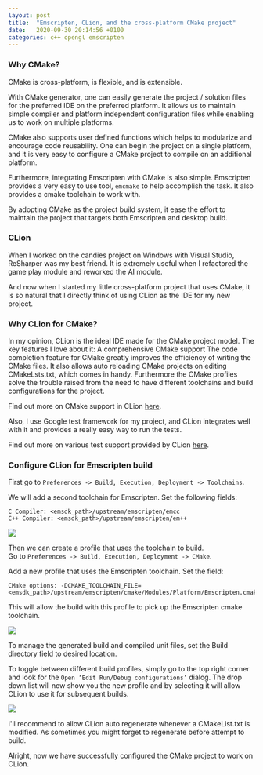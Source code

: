 ```yaml
---
layout: post
title:  "Emscripten, CLion, and the cross-platform CMake project"
date:   2020-09-30 20:14:56 +0100
categories: c++ opengl emscripten
---
```



### Why CMake?

CMake is cross-platform, is flexible, and is extensible.

With CMake generator, one can easily generate the project / solution files for the preferred IDE on the preferred platform. It allows us to maintain simple compiler and platform independent configuration files while enabling us to work on multiple platforms.

CMake also supports user defined functions which helps to modularize and encourage code reusability. One can begin the project on a single platform, and it is very easy to configure a CMake project to compile on an additional platform.

Furthermore, integrating Emscripten with CMake is also simple. Emscripten provides a very easy to use tool, `emcmake` to help accomplish the task. It also provides a cmake toolchain to work with.

By adopting CMake as the project build system, it ease the effort to maintain the project that targets both Emscripten and desktop build.

### CLion

When I worked on the candies project on Windows with Visual Studio, ReSharper was my best friend. It is extremely useful when I refactored the game play module and reworked the AI module.

And now when I started my little cross-platform project that uses CMake, it is so natural that I directly think of using CLion as the IDE for my new project. 

### Why CLion for CMake?

In my opinion, CLion is the ideal IDE made for the CMake project model. The key features I love about it:
A comprehensive CMake support
The code completion feature for CMake greatly improves the efficiency of writing the CMake files. It also allows auto reloading CMake projects on editing CMakeLsts.txt, which comes in handy. Furthermore the CMake profiles solve the trouble raised from the need to have different toolchains and build configurations for the project.

Find out more on CMake support in CLion [here](https://www.jetbrains.com/clion/features/cmake-support.html).

Also, I use Google test framework for my project, and CLion integrates well with it and provides a really easy way to run the tests.

Find out more on various test support provided by CLion [here](https://www.jetbrains.com/clion/features/unit-testing.html).

### Configure CLion for Emscripten build

First go to `Preferences -> Build, Execution, Deployment -> Toolchains`.

We will add a second toolchain for Emscripten. Set the following fields:

```
C Compiler: <emsdk_path>/upstream/emscripten/emcc
C++ Compiler: <emsdk_path>/upstream/emscripten/em++
```

![](/assets/emgl/02/toolchain.png)

Then we can create a profile that uses the toolchain to build.<br>
Go to `Preferences -> Build, Execution, Deployment -> CMake`.

Add a new profile that uses the Emscripten toolchain. Set the field:

```
CMake options: -DCMAKE_TOOLCHAIN_FILE=<emsdk_path>/upstream/emscripten/cmake/Modules/Platform/Emscripten.cmake
```
 This will allow the build with this profile to pick up the Emscripten cmake toolchain.

![](/assets/emgl/02/profile.png)

To manage the generated build and compiled unit files, set the Build directory field to desired location.

To toggle between different build profiles, simply go to the top right corner and look for the `Open ‘Edit Run/Debug configurations’` dialog. The drop down list will now show you the new profile and by selecting it will allow CLion to use it for subsequent builds.

![](/assets/emgl/02/config.png)

I'll recommend to allow CLion auto regenerate whenever a CMakeList.txt is modified. As sometimes you might forget to regenerate before attempt to build.

Alright, now we have successfully configured the CMake project to work on CLion.
